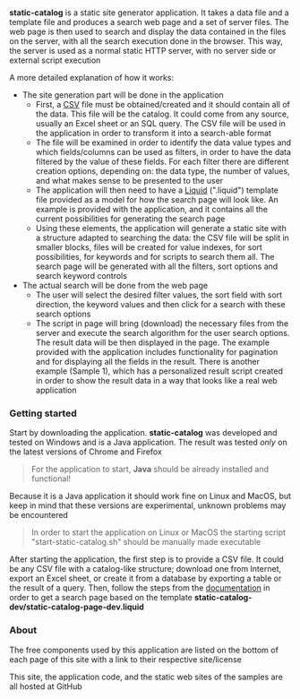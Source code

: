 ###

**static-catalog** is a static site generator application. It takes a data file and a template file and produces a search web page and a set of server files. The web page is then used to search and display the data contained in the files on the server, with all the search execution done in the browser. This way, the server is used as a normal static HTTP server, with no server side or external script execution

A more detailed explanation of how it works:

* The site generation part will be done in the application
	* First, a [CSV](https://en.wikipedia.org/wiki/Comma-separated_values) file must be obtained/created and it should contain all of the data. This file will be the catalog. It could come from any source, usually an Excel sheet or an SQL query. The CSV file will be used in the application in order to transform it into a search-able format
	* The file will be examined in order to identify the data value types and which fields/columns can be used as filters, in order to have the data filtered by the value of these fields. For each filter there are different creation options, depending on: the data type, the number of values, and what makes sense to be presented to the user
	* The application will then need to have a [Liquid]( https://shopify.github.io/liquid/basics/introduction/) (".liquid") template file provided as a model for how the search page will look like. An example is provided with the application, and it contains all the current possibilities for generating the search page
	* Using these elements, the application will generate a static site with a structure adapted to searching the data: the CSV file will be split in smaller blocks, files will be created for value indexes, for sort possibilities, for keywords and for scripts to search them all. The search page will be generated with all the filters, sort options and search keyword controls
* The actual search will be done from the web page
	* The user will select the desired filter values, the sort field with sort direction, the keyword values and then click for a search with these search options
	* The script in page will bring (download) the necessary files from the server and execute the search algorithm for the user search options. The result data will be then displayed in the page. The example provided with the application includes functionality for pagination and for displaying all the fields in the result. There is another example (Sample 1), which has a personalized result script created in order to show the result data in a way that looks like a real web application

### Getting started

Start by downloading the application. **static-catalog** was developed and tested on Windows and is a Java application. The result was tested *only* on the latest versions of Chrome and Firefox

> For the application to start, **Java** should be already installed and functional!

Because it is a Java application it should work fine on Linux and MacOS, but keep in mind that these versions are experimental, unknown problems may be encountered

> In order to start the application on Linux or MacOS the starting script "start-static-catalog.sh" should be manually made executable

After starting the application, the first step is to provide a CSV file. It could be any CSV file with a catalog-like structure; download one from Internet, export an Excel sheet, or create it from a database by exporting a table or the result of a query. Then, follow the steps from the [documentation](docs/static-catalog-docs--introduction.html) in order to get a search page based on the template **static-catalog-dev/static-catalog-page-dev.liquid**

### About

The free components used by this application are listed on the bottom of each page of this site with a link to their respective site/license

This site, the application code, and the static web sites of the samples are all hosted at GitHub

